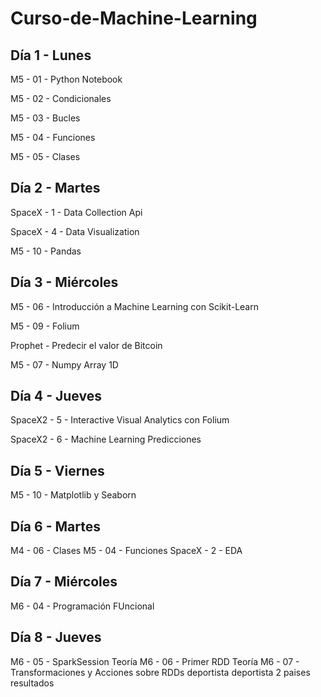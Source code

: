# Curso-de-Machine-Learning

## Día 1 - Lunes

M5 - 01 - Python Notebook

M5 - 02 - Condicionales

M5 - 03 - Bucles

M5 - 04 - Funciones

M5 - 05 - Clases

## Día 2 - Martes

SpaceX - 1 - Data Collection Api

SpaceX - 4 - Data Visualization

M5 - 10 - Pandas

## Día 3 - Miércoles

M5 - 06 - Introducción a Machine Learning con Scikit-Learn

M5 - 09 - Folium

Prophet - Predecir el valor de Bitcoin

M5 - 07 - Numpy Array 1D

## Día 4 - Jueves

SpaceX2 - 5 - Interactive Visual Analytics con Folium

SpaceX2 - 6 - Machine Learning Predicciones

## Día 5 - Viernes

M5 - 10 - Matplotlib y Seaborn

## Día 6 - Martes

M4 - 06 - Clases
M5 - 04 - Funciones
SpaceX - 2 - EDA

## Día 7 - Miércoles

M6 - 04 - Programación FUncional

## Día 8 - Jueves

M6 - 05 - SparkSession Teoría
M6 - 06 - Primer RDD Teoría
M6 - 07 - Transformaciones y Acciones sobre RDDs
deportista
deportista 2
paises
resultados
